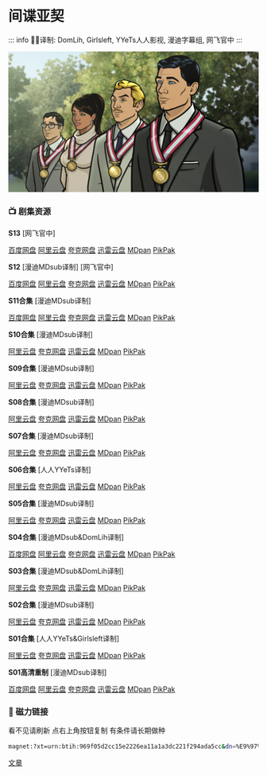 # 间谍亚契

::: info
✍🏻译制: DomLih, Girlsleft, YYeTs人人影视, 漫迪字幕组, 网飞官中
:::

![Archer-Season-12-Premiere-Medal-Ceremony.jpeg](Archer-Season-12-Premiere-Medal-Ceremony.jpeg)

### 📺 剧集资源

**S13** [网飞官中]

[百度网盘](https://pan.baidu.com/s/182s-bAXZEtH35CwrYw8LpQ?pwd=s8sq)  [阿里云盘](https://www.aliyundrive.com/s/2iwqcH5UVW2)  [夸克网盘](https://pan.quark.cn/s/ab409e750646)  [迅雷云盘](https://pan.xunlei.com/s/VNnhCqVA6WxXC_eOBiyJ5LhJA1?pwd=6yt9#)  [MDpan](https://pan.mdsub.top/zh-CN/%E9%97%B4%E8%B0%8D%E4%BA%9A%E5%A5%91/)  [PikPak](https://mypikpak.com/s/VNmWORQrPp2tU0AMeCpmtjT8o1)

**S12** [漫迪MDsub译制] [网飞官中]

[百度网盘](https://pan.baidu.com/s/1TmN-Pi2IstKAQ3jjHXHWlA?pwd=9ryf)  [阿里云盘](https://www.aliyundrive.com/s/2iwqcH5UVW2)  [夸克网盘](https://pan.quark.cn/s/ab409e750646)  [迅雷云盘](https://pan.xunlei.com/s/VNnhCth-NHs2eqzeLKvZ3reEA1?pwd=sup3#)  [MDpan](https://pan.mdsub.top/zh-CN/%E9%97%B4%E8%B0%8D%E4%BA%9A%E5%A5%91/)  [PikPak](https://mypikpak.com/s/VNmWORQrPp2tU0AMeCpmtjT8o1)

**S11合集** [漫迪MDsub译制]

[百度网盘](https://pan.baidu.com/s/10kfz9SUeA4CiSwjASlPXuQ?pwd=gs5h)  [阿里云盘](https://www.aliyundrive.com/s/2iwqcH5UVW2)  [夸克网盘](https://pan.quark.cn/s/ab409e750646)  [迅雷云盘](https://pan.xunlei.com/s/VNnhCxcmxzc0mf6COBL26RnyA1?pwd=ivy2#)  [MDpan](https://pan.mdsub.top/zh-CN/%E9%97%B4%E8%B0%8D%E4%BA%9A%E5%A5%91/)  [PikPak](https://mypikpak.com/s/VNmWORQrPp2tU0AMeCpmtjT8o1)

**S10合集** [漫迪MDsub译制]

[阿里云盘](https://www.aliyundrive.com/s/2iwqcH5UVW2)  [夸克网盘](https://pan.quark.cn/s/ab409e750646)  [迅雷云盘](https://pan.xunlei.com/s/VNnhDblWPvig4EHVzzy71PAGA1?pwd=paes#)  [MDpan](https://pan.mdsub.top/zh-CN/%E9%97%B4%E8%B0%8D%E4%BA%9A%E5%A5%91/)  [PikPak](https://mypikpak.com/s/VNmWORQrPp2tU0AMeCpmtjT8o1)

**S09合集** [漫迪MDsub译制]

[阿里云盘](https://www.aliyundrive.com/s/2iwqcH5UVW2)  [夸克网盘](https://pan.quark.cn/s/ab409e750646)  [迅雷云盘](https://pan.xunlei.com/s/VNnhDZUS033Ge88FC4P3KL92A1?pwd=uie8#)  [MDpan](https://pan.mdsub.top/zh-CN/%E9%97%B4%E8%B0%8D%E4%BA%9A%E5%A5%91/)  [PikPak](https://mypikpak.com/s/VNmWORQrPp2tU0AMeCpmtjT8o1)

**S08合集** [漫迪MDsub译制]

[阿里云盘](https://www.aliyundrive.com/s/2iwqcH5UVW2)  [夸克网盘](https://pan.quark.cn/s/ab409e750646)  [迅雷云盘](https://pan.xunlei.com/s/VNnhDVx1gIXcHGWlwnCiT5Z8A1?pwd=ruww#)  [MDpan](https://pan.mdsub.top/zh-CN/%E9%97%B4%E8%B0%8D%E4%BA%9A%E5%A5%91/)  [PikPak](https://mypikpak.com/s/VNmWORQrPp2tU0AMeCpmtjT8o1)

**S07合集** [漫迪MDsub译制]

[阿里云盘](https://www.aliyundrive.com/s/2iwqcH5UVW2)  [夸克网盘](https://pan.quark.cn/s/ab409e750646)  [迅雷云盘](https://pan.xunlei.com/s/VNnhDSUDr8hDFyVj4Ow7LvxkA1?pwd=duax#)  [MDpan](https://pan.mdsub.top/zh-CN/%E9%97%B4%E8%B0%8D%E4%BA%9A%E5%A5%91/)  [PikPak](https://mypikpak.com/s/VNmWORQrPp2tU0AMeCpmtjT8o1)

**S06合集** [人人YYeTs译制]

[阿里云盘](https://www.aliyundrive.com/s/2iwqcH5UVW2)  [夸克网盘](https://pan.quark.cn/s/ab409e750646)  [迅雷云盘](https://pan.xunlei.com/s/VNnhDO6hFOS_WhBc_ZmHAbioA1?pwd=ssm5#)  [MDpan](https://pan.mdsub.top/zh-CN/%E9%97%B4%E8%B0%8D%E4%BA%9A%E5%A5%91/)  [PikPak](https://mypikpak.com/s/VNmWORQrPp2tU0AMeCpmtjT8o1)

**S05合集** [漫迪MDsub译制]

[阿里云盘](https://www.aliyundrive.com/s/2iwqcH5UVW2)  [夸克网盘](https://pan.quark.cn/s/ab409e750646)  [迅雷云盘](https://pan.xunlei.com/s/VNnhDK5q_lZK1r2qLZH1-61gA1?pwd=giu5#)  [MDpan](https://pan.mdsub.top/zh-CN/%E9%97%B4%E8%B0%8D%E4%BA%9A%E5%A5%91/)  [PikPak](https://mypikpak.com/s/VNmWORQrPp2tU0AMeCpmtjT8o1)

**S04合集** [漫迪MDsub&DomLih译制]

[百度网盘](https://pan.baidu.com/s/1-Ybr1NlpLqxgjPEXybdDdQ?pwd=33nm)  [阿里云盘](https://www.aliyundrive.com/s/2iwqcH5UVW2)  [夸克网盘](https://pan.quark.cn/s/ab409e750646)  [迅雷云盘](https://pan.xunlei.com/s/VNnhDGgZEAAr54C6qUJuYxyxA1?pwd=5784#)  [MDpan](https://pan.mdsub.top/zh-CN/%E9%97%B4%E8%B0%8D%E4%BA%9A%E5%A5%91/)  [PikPak](https://mypikpak.com/s/VNmWORQrPp2tU0AMeCpmtjT8o1)

**S03合集** [漫迪MDsub&DomLih译制]

[阿里云盘](https://www.aliyundrive.com/s/2iwqcH5UVW2)  [夸克网盘](https://pan.quark.cn/s/ab409e750646)  [迅雷云盘](https://pan.xunlei.com/s/VNnhDDHvNHs2eqzeLKvZ3vSZA1?pwd=6b8m#)  [MDpan](https://pan.mdsub.top/zh-CN/%E9%97%B4%E8%B0%8D%E4%BA%9A%E5%A5%91/)  [PikPak](https://mypikpak.com/s/VNmWORQrPp2tU0AMeCpmtjT8o1)

**S02合集** [漫迪MDsub译制]

[阿里云盘](https://www.aliyundrive.com/s/2iwqcH5UVW2)  [夸克网盘](https://pan.quark.cn/s/ab409e750646)  [迅雷云盘](https://pan.xunlei.com/s/VNnhD9CAuZa9f1p7PuoM4ZbSA1?pwd=p9ej#)  [MDpan](https://pan.mdsub.top/zh-CN/%E9%97%B4%E8%B0%8D%E4%BA%9A%E5%A5%91/)  [PikPak](https://mypikpak.com/s/VNmWORQrPp2tU0AMeCpmtjT8o1)

**S01合集** [人人YYeTs&Girlsleft译制]

[阿里云盘](https://www.aliyundrive.com/s/2iwqcH5UVW2)  [夸克网盘](https://pan.quark.cn/s/ab409e750646)  [迅雷云盘](https://pan.xunlei.com/s/VNnhD5JamkP7O8i9z1ArBIQKA1?pwd=xgbi#)  [MDpan](https://pan.mdsub.top/zh-CN/%E9%97%B4%E8%B0%8D%E4%BA%9A%E5%A5%91/)  [PikPak](https://mypikpak.com/s/VNmWORQrPp2tU0AMeCpmtjT8o1)

**S01高清重制** [漫迪MDsub译制]

[百度网盘](https://pan.baidu.com/s/1JAq54wtHlG8cxanfFydb_A?pwd=aym3)  [阿里云盘](https://www.aliyundrive.com/s/NAE5eqNvDYh)  [夸克网盘](https://pan.quark.cn/s/3bd0c7ad74ca)  [迅雷云盘](https://pan.xunlei.com/s/VNnhCS8cRGbc2ARQHQ4_ycNkA1?pwd=v3wz#)  [MDpan](https://pan.mdsub.top/zh-CN/%E9%97%B4%E8%B0%8D%E4%BA%9A%E5%A5%91/)  [PikPak](https://mypikpak.com/s/VNmWORQrPp2tU0AMeCpmtjT8o1)

### 🧲 磁力链接

看不见请刷新 点右上角按钮复制 有条件请长期做种

```bash
magnet:?xt=urn:btih:969f05d2cc15e2226ea11a1a3dc221f294ada5cc&dn=%E9%97%B4%E8%B0%8D%E4%BA%9A%E5%A5%91.Archer.S01-S13.%E5%8F%8C%E8%AF%AD%E5%AD%97%E5%B9%95&tr=http%3A%2F%2F1337.abcvg.info%3A80%2Fannounce&tr=https%3A%2F%2F1337.abcvg.info%3A443%2Fannounce&tr=http%3A%2F%2Fbt.okmp3.ru%3A2710%2Fannounce&tr=http%3A%2F%2Fbvarf.tracker.sh%3A2086%2Fannounce&tr=http%3A%2F%2Fnyaa.tracker.wf%3A7777%2Fannounce&tr=http%3A%2F%2Fopen.acgnxtracker.com%3A80%2Fannounce&tr=http%3A%2F%2Fshare.camoe.cn%3A8080%2Fannounce&tr=http%3A%2F%2Ft.nyaatracker.com%3A80%2Fannounce&tr=http%3A%2F%2Ftorrentsmd.com%3A8080%2Fannounce&tr=http%3A%2F%2Ftracker.bt4g.com%3A2095%2Fannounce&tr=http%3A%2F%2Ftracker.electro-torrent.pl%3A80%2Fannounce&tr=http%3A%2F%2Ftracker.files.fm%3A6969%2Fannounce&tr=http%3A%2F%2Ftracker.gbitt.info%3A80%2Fannounce&tr=https%3A%2F%2Ftracker.gbitt.info%3A443%2Fannounce&tr=http%3A%2F%2Ftracker.ipv6tracker.org%3A80%2Fannounce&tr=http%3A%2F%2Ftracker.ipv6tracker.ru%3A80%2Fannounce&tr=http%3A%2F%2Ftracker.nartlof.com.br%3A6969%2Fannounce&tr=http%3A%2F%2Ftracker.renfei.net%3A8080%2Fannounce&tr=http%3A%2F%2Ftracker.tfile.co%3A80%2Fannounce&tr=http%3A%2F%2Fv6-tracker.0g.cx%3A6969%2Fannounce&tr=http%3A%2F%2Fwww.all4nothin.net%3A80%2Fannounce.php&tr=http%3A%2F%2Fwww.wareztorrent.com%3A80%2Fannounce&tr=https%3A%2F%2Ft1.hloli.org%3A443%2Fannounce&tr=https%3A%2F%2Ftr.burnabyhighstar.com%3A443%2Fannounce&tr=https%3A%2F%2Ftracker.kuroy.me%3A443%2Fannounce&tr=https%3A%2F%2Ftracker.lilithraws.cf%3A443%2Fannounce&tr=https%3A%2F%2Ftracker.lilithraws.org%3A443%2Fannounce&tr=https%3A%2F%2Ftracker.loligirl.cn%3A443%2Fannounce&tr=https%3A%2F%2Ftracker.tamersunion.org%3A443%2Fannounce&tr=https%3A%2F%2Ftracker.yemekyedim.com%3A443%2Fannounce&tr=https%3A%2F%2Ftracker1.520.jp%3A443%2Fannounce&tr=https%3A%2F%2Ftrackers.mlsub.net%3A443%2Fannounce&tr=https%3A%2F%2Fwww.peckservers.com%3A9443%2Fannounce&tr=udp%3A%2F%2Fapi.alarmasqueretaro.com%3A3074%2Fannounce&tr=udp%3A%2F%2Fd40969.acod.regrucolo.ru%3A6969%2Fannounce&tr=udp%3A%2F%2Fec2-18-191-163-220.us-east-2.compute.amazonaws.com%3A6969%2Fannounce&tr=udp%3A%2F%2Fepider.me%3A6969%2Fannounce&tr=udp%3A%2F%2Fexodus.desync.com%3A6969%2Fannounce&tr=udp%3A%2F%2Fipv6.fuuuuuck.com%3A6969%2Fannounce&tr=udp%3A%2F%2Fisk.richardsw.club%3A6969%2Fannounce&tr=udp%3A%2F%2Fmoonburrow.club%3A6969%2Fannounce&tr=udp%3A%2F%2Fmovies.zsw.ca%3A6969%2Fannounce&tr=udp%3A%2F%2Fns1.monolithindustries.com%3A6969%2Fannounce&tr=udp%3A%2F%2Fodd-hd.fr%3A6969%2Fannounce&tr=udp%3A%2F%2Foh.fuuuuuck.com%3A6969%2Fannounce&tr=udp%3A%2F%2Fopen.demonii.com%3A1337%2Fannounce&tr=udp%3A%2F%2Fopen.free-tracker.ga%3A6969%2Fannounce&tr=udp%3A%2F%2Fopen.stealth.si%3A80%2Fannounce&tr=udp%3A%2F%2Fopen.tracker.ink%3A6969%2Fannounce&tr=udp%3A%2F%2Fopen.u-p.pw%3A6969%2Fannounce&tr=udp%3A%2F%2Fopentor.org%3A2710%2Fannounce&tr=udp%3A%2F%2Fopentracker.io%3A6969%2Fannounce&tr=udp%3A%2F%2Fp4p.arenabg.com%3A1337%2Fannounce&tr=udp%3A%2F%2Fretracker.lanta.me%3A2710%2Fannounce&tr=udp%3A%2F%2Fretracker01-msk-virt.corbina.net%3A80%2Fannounce&tr=udp%3A%2F%2Fsabross.xyz%3A6969%2Fannounce&tr=udp%3A%2F%2Fthetracker.org%3A80%2Fannounce&tr=udp%3A%2F%2Fthouvenin.cloud%3A6969%2Fannounce&tr=udp%3A%2F%2Ftk1.trackerservers.com%3A8080%2Fannounce&tr=udp%3A%2F%2Ftracker-udp.gbitt.info%3A80%2Fannounce&tr=udp%3A%2F%2Ftracker.0x7c0.com%3A6969%2Fannounce&tr=udp%3A%2F%2Ftracker.cyberia.is%3A6969%2Fannounce&tr=udp%3A%2F%2Ftracker.dler.com%3A6969%2Fannounce&tr=udp%3A%2F%2Ftracker.doko.moe%3A6969%2Fannounce&tr=udp%3A%2F%2Ftracker.edkj.club%3A6969%2Fannounce&tr=udp%3A%2F%2Ftracker.fnix.net%3A6969%2Fannounce&tr=udp%3A%2F%2Ftracker.mirrorbay.org%3A6969%2Fannounce&tr=udp%3A%2F%2Ftracker.openbittorrent.com%3A6969%2Fannounce&tr=udp%3A%2F%2Ftracker.opentrackr.org%3A1337%2Fannounce&tr=udp%3A%2F%2Ftracker.skynetcloud.site%3A6969%2Fannounce&tr=udp%3A%2F%2Ftracker.skyts.net%3A6969%2Fannounce&tr=udp%3A%2F%2Ftracker.srv00.com%3A6969%2Fannounce&tr=udp%3A%2F%2Ftracker.t-rb.org%3A6969%2Fannounce&tr=udp%3A%2F%2Ftracker.theoks.net%3A6969%2Fannounce&tr=udp%3A%2F%2Ftracker.therarbg.com%3A6969%2Fannounce&tr=udp%3A%2F%2Ftracker.torrent.eu.org%3A451%2Fannounce&tr=udp%3A%2F%2Ftracker.torrust-demo.com%3A6969%2Fannounce&tr=udp%3A%2F%2Ftracker.tryhackx.org%3A6969%2Fannounce&tr=udp%3A%2F%2Ftracker1.bt.moack.co.kr%3A80%2Fannounce&tr=udp%3A%2F%2Ftracker2.dler.com%3A80%2Fannounce&tr=udp%3A%2F%2Ftracker3.itzmx.com%3A6961%2Fannounce&tr=udp%3A%2F%2Fttk2.nbaonlineservice.com%3A6969%2Fannounce&tr=udp%3A%2F%2Fu4.trakx.crim.ist%3A1337%2Fannounce&tr=udp%3A%2F%2Fu6.trakx.crim.ist%3A1337%2Fannounce&tr=udp%3A%2F%2Fuploads.gamecoast.net%3A6969%2Fannounce&tr=udp%3A%2F%2Fwepzone.net%3A6969%2Fannounce&tr=udp%3A%2F%2Fwww.torrent.eu.org%3A451%2Fannounce&tr=udp%3A%2F%2Fy.paranoid.agency%3A6969%2Fannounce&tr=udp%3A%2F%2Fyahor.of.by%3A6969%2Fannounce
```

[文章](%E6%96%87%E7%AB%A0%2052f55561e2a34d5a950a609ac68dc38a.csv)